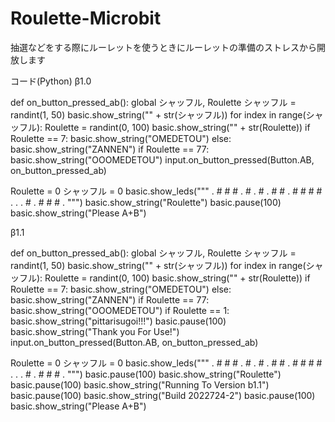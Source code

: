 # Roulette-Microbit
抽選などをする際にルーレットを使うときにルーレットの準備のストレスから開放します

コード(Python)
β1.0

def on_button_pressed_ab():
    global シャッフル, Roulette
    シャッフル = randint(1, 50)
    basic.show_string("" + str(シャッフル))
    for index in range(シャッフル):
        Roulette = randint(0, 100)
        basic.show_string("" + str(Roulette))
    if Roulette == 7:
        basic.show_string("OMEDETOU")
    else:
        basic.show_string("ZANNEN")
    if Roulette == 77:
        basic.show_string("OOOMEDETOU")
input.on_button_pressed(Button.AB, on_button_pressed_ab)

Roulette = 0
シャッフル = 0
basic.show_leds("""
    . # # # .
        # . # . #
        # . # # #
        # . . . #
        . # # # .
""")
basic.show_string("Roulette")
basic.pause(100)
basic.show_string("Please A+B")

β1.1

def on_button_pressed_ab():
    global シャッフル, Roulette
    シャッフル = randint(1, 50)
    basic.show_string("" + str(シャッフル))
    for index in range(シャッフル):
        Roulette = randint(0, 100)
        basic.show_string("" + str(Roulette))
    if Roulette == 7:
        basic.show_string("OMEDETOU")
    else:
        basic.show_string("ZANNEN")
    if Roulette == 77:
        basic.show_string("OOOMEDETOU")
    if Roulette == 1:
        basic.show_string("pittarisugoi!!!")
    basic.pause(100)
    basic.show_string("Thank you For Use!")
input.on_button_pressed(Button.AB, on_button_pressed_ab)

Roulette = 0
シャッフル = 0
basic.show_leds("""
    . # # # .
        # . # . #
        # . # # #
        # . . . #
        . # # # .
""")
basic.pause(100)
basic.show_string("Roulette")
basic.pause(100)
basic.show_string("Running To Version b1.1")
basic.pause(100)
basic.show_string("Build 2022724-2")
basic.pause(100)
basic.show_string("Please A+B")
